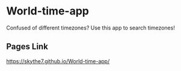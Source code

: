 # World-time-app
Confused of different timezones? Use this app to search timezones!

## Pages Link
https://skythe7.github.io/World-time-app/
